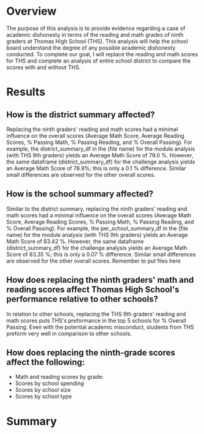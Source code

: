 # Overview

The purpose of this analysis is to provide evidence regarding a case of academic dishonesty in terms of the reading and math grades of ninth graders at Thomas High School (THS). This analysis will help the school board understand the degree of any possible academic dishonesty conducted. To complete our goal, I will replace the reading and math scores for THS and complete an analysis of entire school district to compare the scores with and without THS.

# Results
## How is the district summary affected?
Replacing the ninth graders' reading and math scores had a minimal influence on the overall scores (Average Math Score, Average Reading Scores, % Passing Math, % Passing Reading, and % Overall Passing). For example, the district_summary_df in the (file name) for the module analysis (with THS 9th graders) yields an Average Math Score of 79.0 %. However, the same dataframe (district_summary_df) for the challenge analysis yields an Average Math Score of 78.9%; this is only a 0.1 % difference. Similar small differences are observed for the other overall scores.

## How is the school summary affected?
Similar to the district summary, replacing the ninth graders' reading and math scores had a minimal influence on the overall scores (Average Math Score, Average Reading Scores, % Passing Math, % Passing Reading, and % Overall Passing). For example, the per_school_summary_df in the (file name) for the module analysis (with THS 9th graders) yields an Average Math Score of 83.42 %. However, the same dataframe (district_summary_df) for the challenge analysis yields an Average Math Score of 83.35 %; this is only a 0.07 % difference. Similar small differences are observed for the other overall scores. Remember to put files here

## How does replacing the ninth graders' math and reading scores affect Thomas High School's performance relative to other schools?
In relation to other schools, replacing the THS 9th graders' reading and math scores puts THS's preformance in the top 5 schools for % Overall Passing. Even with the potential academic misconduct, students from THS preform very well in comparison to other schools.

## How does replacing the ninth-grade scores affect the following:

- Math and reading scores by grade: 
- Scores by school spending
- Scores by school size
- Scores by school type

# Summary
